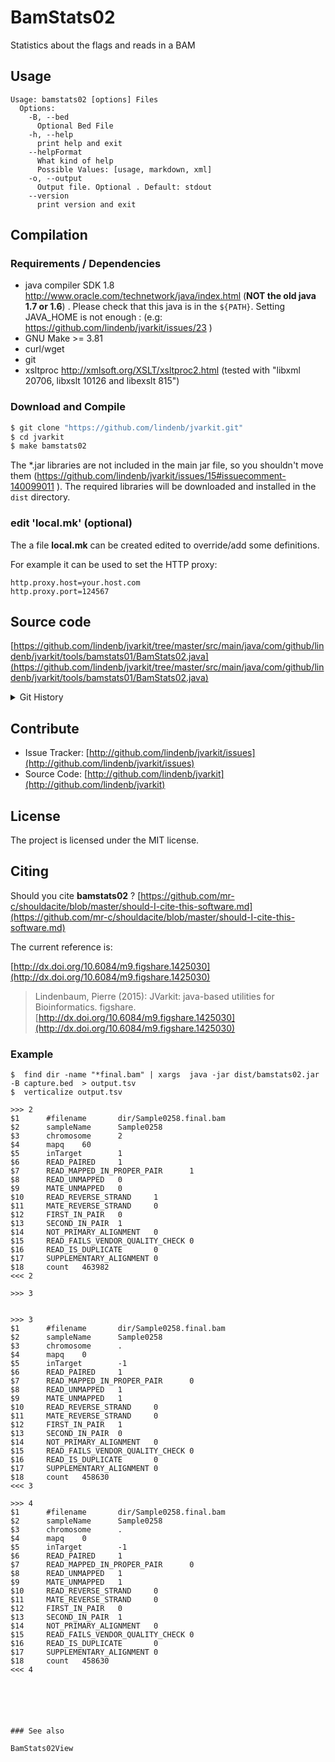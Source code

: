 # BamStats02

Statistics about the flags and reads in a BAM


## Usage

```
Usage: bamstats02 [options] Files
  Options:
    -B, --bed
      Optional Bed File
    -h, --help
      print help and exit
    --helpFormat
      What kind of help
      Possible Values: [usage, markdown, xml]
    -o, --output
      Output file. Optional . Default: stdout
    --version
      print version and exit

```

## Compilation

### Requirements / Dependencies

* java compiler SDK 1.8 http://www.oracle.com/technetwork/java/index.html (**NOT the old java 1.7 or 1.6**) . Please check that this java is in the `${PATH}`. Setting JAVA_HOME is not enough : (e.g: https://github.com/lindenb/jvarkit/issues/23 )
* GNU Make >= 3.81
* curl/wget
* git
* xsltproc http://xmlsoft.org/XSLT/xsltproc2.html (tested with "libxml 20706, libxslt 10126 and libexslt 815")


### Download and Compile

```bash
$ git clone "https://github.com/lindenb/jvarkit.git"
$ cd jvarkit
$ make bamstats02
```

The *.jar libraries are not included in the main jar file, so you shouldn't move them (https://github.com/lindenb/jvarkit/issues/15#issuecomment-140099011 ).
The required libraries will be downloaded and installed in the `dist` directory.

### edit 'local.mk' (optional)

The a file **local.mk** can be created edited to override/add some definitions.

For example it can be used to set the HTTP proxy:

```
http.proxy.host=your.host.com
http.proxy.port=124567
```
## Source code 

[https://github.com/lindenb/jvarkit/tree/master/src/main/java/com/github/lindenb/jvarkit/tools/bamstats01/BamStats02.java](https://github.com/lindenb/jvarkit/tree/master/src/main/java/com/github/lindenb/jvarkit/tools/bamstats01/BamStats02.java)


<details>
<summary>Git History</summary>

```
Fri Jun 2 16:31:30 2017 +0200 ; circos / lumpy ; https://github.com/lindenb/jvarkit/commit/7bddffca3899196e568fb5e1a479300c0038f74f
Wed May 17 14:09:36 2017 +0200 ; fix typo bioalcidae ; https://github.com/lindenb/jvarkit/commit/9db2344e7ce840df02c5a7b4e2a91d6f1a5f2e8d
Mon May 15 17:17:02 2017 +0200 ; cont ; https://github.com/lindenb/jvarkit/commit/fc77d9c9088e4bc4c0033948eafb0d8e592f13fe
Thu Apr 20 19:19:21 2017 +0200 ; fix ; https://github.com/lindenb/jvarkit/commit/793db1bdad0bcff729c6c5699d7623d44110eb02
Thu Apr 20 17:17:22 2017 +0200 ; continue transition jcommander ; https://github.com/lindenb/jvarkit/commit/fcf5def101925bea9ddd001d8260cf65aa52d6a0
Wed Mar 23 18:28:19 2016 +0100 ; pack ; https://github.com/lindenb/jvarkit/commit/f4e198c21581c9bd26d1c844122db75771e54cbd
Mon Apr 13 10:32:12 2015 +0200 ; added option -n for https://github.com/lindenb/jvarkit/issues/26#issuecomment-92193999 ; https://github.com/lindenb/jvarkit/commit/19072426981ab0f13e61755012a4a35da591cc95
Thu Apr 2 16:18:39 2015 +0200 ; read-name parser, enhanced bamstats02 with lane, flowcell, run etc... #tweet ; https://github.com/lindenb/jvarkit/commit/10834a090bb63fd6d0870eecd2cae8bd0211062a
Wed Apr 1 12:04:06 2015 +0200 ; bamstats02: statistics about the reads in one or more BAM #tweet ; https://github.com/lindenb/jvarkit/commit/b79a5374acce8261f249739c8fdd91e19ff4dac4
Tue Mar 31 22:04:56 2015 +0200 ; GUI exploring samflags/sample/chrom/mapq #tweet ; https://github.com/lindenb/jvarkit/commit/919a2eff175fddf74ea981d02de85813636596f2
Tue Mar 31 19:05:54 2015 +0200 ; bamstats02 ; https://github.com/lindenb/jvarkit/commit/3f01c89c98c2df5be453f2dd5f16d5eb4cced6a4
```

</details>

## Contribute

- Issue Tracker: [http://github.com/lindenb/jvarkit/issues](http://github.com/lindenb/jvarkit/issues)
- Source Code: [http://github.com/lindenb/jvarkit](http://github.com/lindenb/jvarkit)

## License

The project is licensed under the MIT license.

## Citing

Should you cite **bamstats02** ? [https://github.com/mr-c/shouldacite/blob/master/should-I-cite-this-software.md](https://github.com/mr-c/shouldacite/blob/master/should-I-cite-this-software.md)

The current reference is:

[http://dx.doi.org/10.6084/m9.figshare.1425030](http://dx.doi.org/10.6084/m9.figshare.1425030)

> Lindenbaum, Pierre (2015): JVarkit: java-based utilities for Bioinformatics. figshare.
> [http://dx.doi.org/10.6084/m9.figshare.1425030](http://dx.doi.org/10.6084/m9.figshare.1425030)



### Example


```
$  find dir -name "*final.bam" | xargs  java -jar dist/bamstats02.jar -B capture.bed  > output.tsv
$  verticalize output.tsv

>>> 2
$1      #filename       dir/Sample0258.final.bam
$2      sampleName      Sample0258
$3      chromosome      2
$4      mapq    60
$5      inTarget        1
$6      READ_PAIRED     1
$7      READ_MAPPED_IN_PROPER_PAIR      1
$8      READ_UNMAPPED   0
$9      MATE_UNMAPPED   0
$10     READ_REVERSE_STRAND     1
$11     MATE_REVERSE_STRAND     0
$12     FIRST_IN_PAIR   0
$13     SECOND_IN_PAIR  1
$14     NOT_PRIMARY_ALIGNMENT   0
$15     READ_FAILS_VENDOR_QUALITY_CHECK 0
$16     READ_IS_DUPLICATE       0
$17     SUPPLEMENTARY_ALIGNMENT 0
$18     count   463982
<<< 2

>>> 3


>>> 3
$1      #filename       dir/Sample0258.final.bam
$2      sampleName      Sample0258
$3      chromosome      .
$4      mapq    0
$5      inTarget        -1
$6      READ_PAIRED     1
$7      READ_MAPPED_IN_PROPER_PAIR      0
$8      READ_UNMAPPED   1
$9      MATE_UNMAPPED   1
$10     READ_REVERSE_STRAND     0
$11     MATE_REVERSE_STRAND     0
$12     FIRST_IN_PAIR   1
$13     SECOND_IN_PAIR  0
$14     NOT_PRIMARY_ALIGNMENT   0
$15     READ_FAILS_VENDOR_QUALITY_CHECK 0
$16     READ_IS_DUPLICATE       0
$17     SUPPLEMENTARY_ALIGNMENT 0
$18     count   458630
<<< 3

>>> 4
$1      #filename       dir/Sample0258.final.bam
$2      sampleName      Sample0258
$3      chromosome      .
$4      mapq    0
$5      inTarget        -1
$6      READ_PAIRED     1
$7      READ_MAPPED_IN_PROPER_PAIR      0
$8      READ_UNMAPPED   1
$9      MATE_UNMAPPED   1
$10     READ_REVERSE_STRAND     0
$11     MATE_REVERSE_STRAND     0
$12     FIRST_IN_PAIR   0
$13     SECOND_IN_PAIR  1
$14     NOT_PRIMARY_ALIGNMENT   0
$15     READ_FAILS_VENDOR_QUALITY_CHECK 0
$16     READ_IS_DUPLICATE       0
$17     SUPPLEMENTARY_ALIGNMENT 0
$18     count   458630
<<< 4
```
```





### See also

BamStats02View



